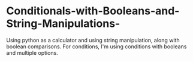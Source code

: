 # Conditionals-with-Booleans-and-String-Manipulations-
Using python as a calculator and using string manipulation, along with boolean comparisons. For conditions, I'm using conditions with booleans and multiple options. 

